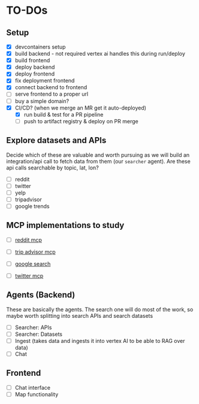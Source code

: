 # TO-DOs

## Setup
- [x] devcontainers setup
- [x] build backend - not required vertex ai handles this during run/deploy
- [x] build frontend
- [x] deploy backend
- [x] deploy frontend
- [x] fix deployment frontend
- [x] connect backend to frontend
- [ ] serve frontend to a proper url
- [ ] buy a simple domain?
- [x] CI/CD? (when we merge an MR get it auto-deployed)
    - [x] run build & test for a PR pipeline
    - [ ] push to artifact registry & deploy on PR merge

## Explore datasets and APIs
Decide which of these are valuable and worth pursuing as we will build an integration/api call to fetch data from them (our `searcher` agent). Are these api calls searchable by topic, lat, lon?

- [ ] reddit
- [ ] twitter
- [ ] yelp
- [ ] tripadvisor
- [ ] google trends

## MCP implementations to study
- [ ] [reddit mcp](https://github.com/adhikasp/mcp-reddit)
- [ ] [trip advisor mcp](https://github.com/pab1it0/tripadvisor-mcp)
- [ ] [google search](https://github.com/mixelpixx/Google-Search-MCP-Server)
- [ ] [twitter mcp](https://github.com/EnesCinr/twitter-mcp)


## Agents (Backend)
These are basically the agents. The search one will do most of the work, so maybe worth splitting into search APIs and search datasets

- [ ] Searcher: APIs
- [ ] Searcher: Datasets
- [ ] Ingest (takes data and ingests it into vertex AI to be able to RAG over data)
- [ ] Chat

## Frontend
- [ ] Chat interface
- [ ] Map functionality